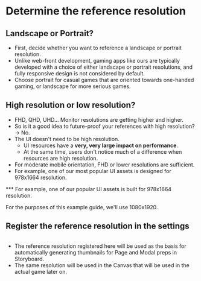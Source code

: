 # Determine the reference resolution

## Landscape or Portrait?

* First, decide whether you want to reference a landscape or portrait resolution.
* Unlike web-front development, gaming apps like ours are typically developed with a choice of either landscape or portrait resolutions, and fully responsive design is not considered by default.&#x20;
* Choose portrait for casual games that are oriented towards one-handed gaming, or landscape for more serious games.

## High resolution or low resolution?

* FHD, QHD, UHD... Monitor resolutions are getting higher and higher.
* So is it a good idea to future-proof your references with high resolution? -> No.
* The UI doesn't need to be high resolution.
  * UI resources have a **very, very large impact on performance**.
  * At the same time, users don't notice much of a difference when resources are high resolution.
* For moderate mobile orientation, FHD or lower resolutions are sufficient.
* For example, one of our most popular UI assets is designed for 978x1664 resolution.

*** For example, one of our popular UI assets is built for 978x1664 resolution.

For the purposes of this example guide, we'll use 1080x1920.

## Register the reference resolution in the settings

<figure><img src="../../../.gitbook/assets/screenshot 2025-01-11 11:58.46.png" alt=""><figcaption></figcaption></figure>

* The reference resolution registered here will be used as the basis for automatically generating thumbnails for Page and Modal preps in Storyboard.
* The same resolution will be used in the Canvas that will be used in the actual game later on.
